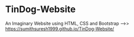 # TinDog-Website
An Imaginary Website using HTML, CSS and Bootstrap -->> https://sumithsuresh1999.github.io/TinDog-Website/
